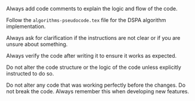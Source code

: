 Always add code comments to explain the logic and flow of the code.

Follow the `algorithms-pseudocode.tex` file for the DSPA algorithm implementation.

Always ask for clarification if the instructions are not clear or if you are unsure about something.

Always verify the code after writing it to ensure it works as expected.

Do not alter the code structure or the logic of the code unless explicitly instructed to do so.

Do not alter any code that was working perfectly before the changes. Do not break the code. Always remember this when developing new features.

